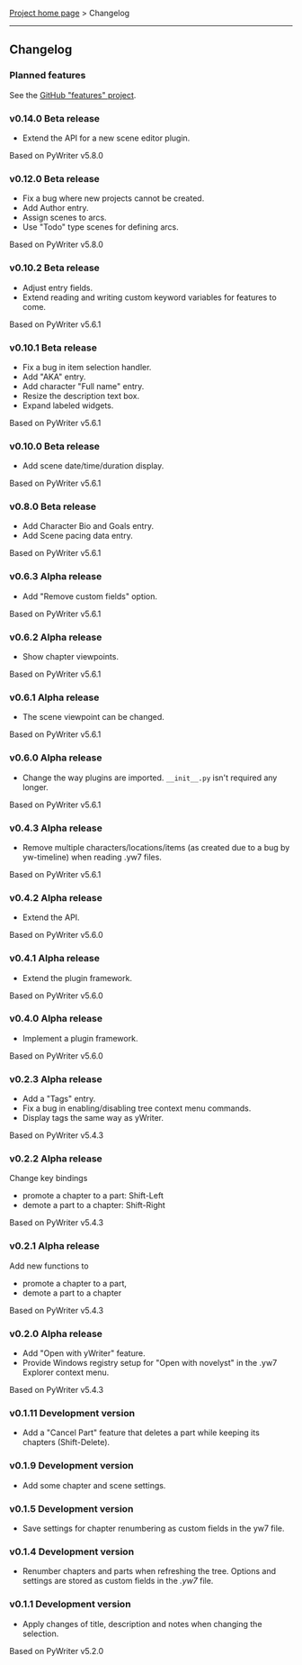 [Project home page](index) > Changelog

------------------------------------------------------------------------

## Changelog

### Planned features

See the [GitHub "features" project](https://github.com/peter88213/novelyst/projects/1).

### v0.14.0 Beta release

- Extend the API for a new scene editor plugin.

Based on PyWriter v5.8.0

### v0.12.0 Beta release

- Fix a bug where new projects cannot be created.
- Add Author entry.
- Assign scenes to arcs.
- Use "Todo" type scenes for defining arcs.

Based on PyWriter v5.8.0

### v0.10.2 Beta release

- Adjust entry fields.
- Extend reading and writing custom keyword variables for features to come.

Based on PyWriter v5.6.1

### v0.10.1 Beta release

- Fix a bug in item selection handler.
- Add "AKA" entry.
- Add character "Full name" entry.
- Resize the description text box.
- Expand labeled widgets.

Based on PyWriter v5.6.1

### v0.10.0 Beta release

- Add scene date/time/duration display.

Based on PyWriter v5.6.1

### v0.8.0 Beta release

- Add Character Bio and Goals entry.
- Add Scene pacing data entry.

Based on PyWriter v5.6.1

### v0.6.3 Alpha release

- Add "Remove custom fields" option. 

Based on PyWriter v5.6.1

### v0.6.2 Alpha release

- Show chapter viewpoints.

Based on PyWriter v5.6.1

### v0.6.1 Alpha release

- The scene viewpoint can be changed.

Based on PyWriter v5.6.1

### v0.6.0 Alpha release

- Change the way plugins are imported. `__init__.py` isn't required any longer.

Based on PyWriter v5.6.1

### v0.4.3 Alpha release

- Remove multiple characters/locations/items (as created due to a bug by yw-timeline) when reading .yw7 files.

Based on PyWriter v5.6.1

### v0.4.2 Alpha release

- Extend the API.

Based on PyWriter v5.6.0

### v0.4.1 Alpha release

- Extend the plugin framework.

Based on PyWriter v5.6.0

### v0.4.0 Alpha release

- Implement a plugin framework.

Based on PyWriter v5.6.0

### v0.2.3 Alpha release

- Add a "Tags" entry.
- Fix a bug in enabling/disabling tree context menu commands.
- Display tags the same way as yWriter.

Based on PyWriter v5.4.3

### v0.2.2 Alpha release

Change key bindings

- promote a chapter to a part: Shift-Left
- demote a part to a chapter: Shift-Right

Based on PyWriter v5.4.3

### v0.2.1 Alpha release

Add new functions to

- promote a chapter to a part,
- demote a part to a chapter

Based on PyWriter v5.4.3

### v0.2.0 Alpha release

- Add "Open with yWriter" feature.
- Provide Windows registry setup for "Open with novelyst" in the .yw7 Explorer context menu.

Based on PyWriter v5.4.3

### v0.1.11 Development version

- Add a "Cancel Part" feature that deletes a part while keeping its chapters (Shift-Delete).

### v0.1.9 Development version

- Add some chapter and scene settings.

### v0.1.5 Development version

- Save settings for chapter renumbering as custom fields in the yw7 file.

### v0.1.4 Development version

- Renumber chapters and parts when refreshing the tree. Options and settings are stored as custom fields in the *.yw7* file.

### v0.1.1 Development version

- Apply changes of title, description and notes when changing the selection.

Based on PyWriter v5.2.0

